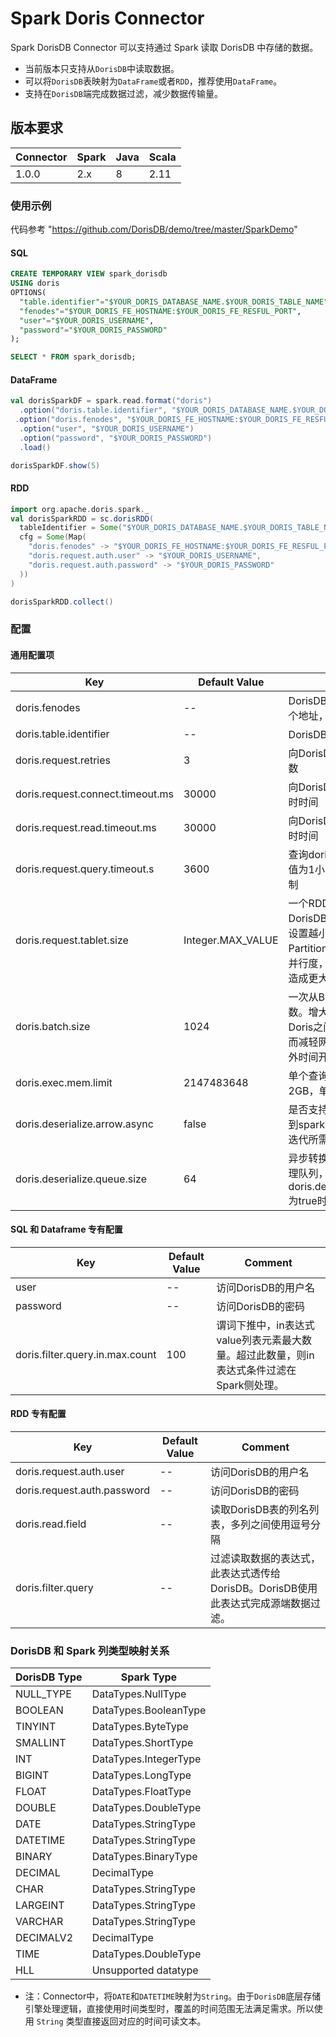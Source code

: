 # Spark Doris Connector

Spark DorisDB Connector 可以支持通过 Spark 读取 DorisDB 中存储的数据。

- 当前版本只支持从`DorisDB`中读取数据。
- 可以将`DorisDB`表映射为`DataFrame`或者`RDD`，推荐使用`DataFrame`。
- 支持在`DorisDB`端完成数据过滤，减少数据传输量。

## 版本要求

| Connector | Spark  | Java | Scala |
| --------- | ----- | ---- | ----- |
| 1.0.0     | 2.x    | 8    | 2.11  |

### 使用示例

代码参考 "https://github.com/DorisDB/demo/tree/master/SparkDemo"

#### SQL

```sql
CREATE TEMPORARY VIEW spark_dorisdb
USING doris
OPTIONS(
  "table.identifier"="$YOUR_DORIS_DATABASE_NAME.$YOUR_DORIS_TABLE_NAME",
  "fenodes"="$YOUR_DORIS_FE_HOSTNAME:$YOUR_DORIS_FE_RESFUL_PORT",
  "user"="$YOUR_DORIS_USERNAME",
  "password"="$YOUR_DORIS_PASSWORD"
);

SELECT * FROM spark_dorisdb;
```

#### DataFrame

```scala
val dorisSparkDF = spark.read.format("doris")
  .option("doris.table.identifier", "$YOUR_DORIS_DATABASE_NAME.$YOUR_DORIS_TABLE_NAME")
 .option("doris.fenodes", "$YOUR_DORIS_FE_HOSTNAME:$YOUR_DORIS_FE_RESFUL_PORT")
  .option("user", "$YOUR_DORIS_USERNAME")
  .option("password", "$YOUR_DORIS_PASSWORD")
  .load()

dorisSparkDF.show(5)
```

#### RDD

```scala
import org.apache.doris.spark._
val dorisSparkRDD = sc.dorisRDD(
  tableIdentifier = Some("$YOUR_DORIS_DATABASE_NAME.$YOUR_DORIS_TABLE_NAME"),
  cfg = Some(Map(
    "doris.fenodes" -> "$YOUR_DORIS_FE_HOSTNAME:$YOUR_DORIS_FE_RESFUL_PORT",
    "doris.request.auth.user" -> "$YOUR_DORIS_USERNAME",
    "doris.request.auth.password" -> "$YOUR_DORIS_PASSWORD"
  ))
)

dorisSparkRDD.collect()
```

### 配置

#### 通用配置项

| Key                              | Default Value     | Comment                                                      |
| -------------------------------- | ----------------- | ------------------------------------------------------------ |
| doris.fenodes                    | --                | DorisDB FE http 地址，支持多个地址，使用逗号分隔            |
| doris.table.identifier           | --                | DorisDB 表名，如：db1.tbl1                                 |
| doris.request.retries            | 3                 | 向DorisDB发送请求的重试次数                                    |
| doris.request.connect.timeout.ms | 30000             | 向DorisDB发送请求的连接超时时间                                |
| doris.request.read.timeout.ms    | 30000             | 向DorisDB发送请求的读取超时时间                                |
| doris.request.query.timeout.s    | 3600              | 查询dorisDB的超时时间，默认值为1小时，-1表示无超时限制             |
| doris.request.tablet.size        | Integer.MAX_VALUE | 一个RDD Partition对应的DorisDB Tablet个数。此数值设置越小，则会生成越多的Partition。从而提升Spark侧的并行度，但同时会对DorisDB造成更大的压力。 |
| doris.batch.size                 | 1024              | 一次从BE读取数据的最大行数。增大此数值可减少Spark与Doris之间建立连接的次数。从而减轻网络延迟所带来的的额外时间开销。 |
| doris.exec.mem.limit             | 2147483648        | 单个查询的内存限制。默认为 2GB，单位为字节                      |
| doris.deserialize.arrow.async    | false             | 是否支持异步转换Arrow格式到spark-dorisdb-connector迭代所需的RowBatch                 |
| doris.deserialize.queue.size     | 64                | 异步转换Arrow格式的内部处理队列，当doris.deserialize.arrow.async为true时生效        |

#### SQL 和 Dataframe 专有配置

| Key                             | Default Value | Comment                                                      |
| ------------------------------- | ------------- | ------------------------------------------------------------ |
| user                            | --            | 访问DorisDB的用户名                                            |
| password                        | --            | 访问DorisDB的密码                                              |
| doris.filter.query.in.max.count | 100           | 谓词下推中，in表达式value列表元素最大数量。超过此数量，则in表达式条件过滤在Spark侧处理。 |

#### RDD 专有配置

| Key                         | Default Value | Comment                                                      |
| --------------------------- | ------------- | ------------------------------------------------------------ |
| doris.request.auth.user     | --            | 访问DorisDB的用户名                                            |
| doris.request.auth.password | --            | 访问DorisDB的密码                                              |
| doris.read.field            | --            | 读取DorisDB表的列名列表，多列之间使用逗号分隔                  |
| doris.filter.query          | --            | 过滤读取数据的表达式，此表达式透传给DorisDB。DorisDB使用此表达式完成源端数据过滤。 |

### DorisDB 和 Spark 列类型映射关系

| DorisDB Type | Spark Type                       |
| ---------- | -------------------------------- |
| NULL_TYPE  | DataTypes.NullType               |
| BOOLEAN    | DataTypes.BooleanType            |
| TINYINT    | DataTypes.ByteType               |
| SMALLINT   | DataTypes.ShortType              |
| INT        | DataTypes.IntegerType            |
| BIGINT     | DataTypes.LongType               |
| FLOAT      | DataTypes.FloatType              |
| DOUBLE     | DataTypes.DoubleType             |
| DATE       | DataTypes.StringType             |
| DATETIME   | DataTypes.StringType             |
| BINARY     | DataTypes.BinaryType             |
| DECIMAL    | DecimalType                      |
| CHAR       | DataTypes.StringType             |
| LARGEINT   | DataTypes.StringType             |
| VARCHAR    | DataTypes.StringType             |
| DECIMALV2  | DecimalType                      |
| TIME       | DataTypes.DoubleType             |
| HLL        | Unsupported datatype             |

- 注：Connector中，将`DATE`和`DATETIME`映射为`String`。由于`DorisDB`底层存储引擎处理逻辑，直接使用时间类型时，覆盖的时间范围无法满足需求。所以使用 `String` 类型直接返回对应的时间可读文本。
